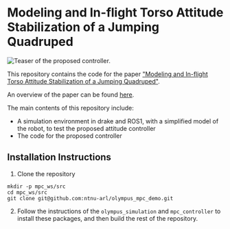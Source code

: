 # Modeling and In-flight Torso Attitude Stabilization of a Jumping Quadruped

![Teaser of the proposed controller.](https://github.com/ntnu-arl/olympus_mpc_demo/blob/master/media/teaser.gif)

This repository contains the code for the paper ["Modeling and In-flight Torso Attitude Stabilization of a Jumping Quadruped"](https://arxiv.org/abs/2409.14567).

An overview of the paper can be found [here](https://michalispapadakis.github.io/mpc_olympus/).

The main contents of this repository include:

* A simulation environment in drake and ROS1, with a simplified model of the robot, to test the proposed attitude controller
* The code for the proposed controller


## Installation Instructions

1. Clone the repository
```shell
mkdir -p mpc_ws/src
cd mpc_ws/src
git clone git@github.com:ntnu-arl/olympus_mpc_demo.git
```

2. Follow the instructions of the `olympus_simulation` and `mpc_controller` to install these packages, and then build the rest of the repository. 
